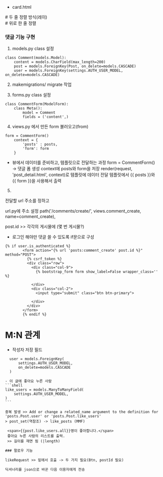 - card.html
<div class="card my-3 p-0 col-12 col-md-6 col-xl-4"> # 두 줄 정렬 방식(레이)
<div class="card my-3 p-0 col-12 offset-md-3 col-md-6"> # 위로 한 줄 정렬

### 댓글 기능 구현
1. models.py class 설정
```shell
class Comment(models.Model):
    content = models.CharField(max_length=200)
    post = models.ForeignKey(Post, on_delete=models.CASCADE)
    user = models.ForeignKey(settings.AUTH_USER_MODEL, on_delete=models.CASCADE)
```

2. makemigrations/ migrate 작업

3. forms.py class 설정
```shell
class CommentForm(ModelForm):
    class Meta():
        model = Comment
        fields = ('content',)
```


4. views.py 에서 만든 form 불러오고(from)
```shell
form = CommentForm()
    context = {
        'posts' : posts,
        'form': form
    }
```
- 뷰에서 데이터를 준비하고, 템플릿으로 전달하는 과정
form = CommentForm() → 댓글 폼 생성
context에 posts와 form을 저장
render(request, 'post_detail.html', context)로 템플릿에 데이터 전달
템플릿에서 {{ posts }}와 {{ form }}을 사용해서 출력

5. 
전달할 url 주소를 정하고
<form action="{% url 'posts:comment_create' post.id %}" method="POST">
url.py에 주소 설정
path('<int:post_id>/comments/create/', views.comment_create, name=comment_create),

post.id >> 각각의 게시물에 (몇 번 게시물?)


- 로그인 해야만 댓글 쓸 수 있도록 if문으로 구성
```shell
{% if user.is_authenticated %}
        <form action="{% url 'posts:comment_create' post.id %}" method="POST">
          {% csrf_token %}
          <div class="row">
            <div class="col-9">
              {% bootstrap_form form show_label=False wrapper_class='' %}

            </div>
            <div class="col-2">
              <input type="submit" class="btn btn-primary">

            </div>
          </div>
        </form>
        {% endif %}
```
# M:N 관계
  - 작성자 저장 필드
  ```shell
    user = models.ForeignKey(
        settings.AUTH_USER_MODEL,
        on_delete=models.CASCADE
    )
  ```
    - 이 글에 좋아요 누른 사람
    ```shell
    like_users = models.ManyToManyField(
        settings.AUTH_USER_MODEL,
    )
    ```

    중복 발생 >> Add or change a related_name argument to the definition for 'posts.Post.user' or 'posts.Post.like_users'
    > post_set(역참조) -> like_posts (MMF)

     <span>{{post.like_users.all}}명이 좋아합니다.</span> 
     좋아요 누른 사람의 리스트를 출력.
     >> 길이를 재면 됨 (|length)

    ### 팔로우 기능 
    
    likeRequest >> 밑에서 호출 -> 두 가지 필요(Btn, postId 필요)

    딕셔너리를 json으로 바꾼 다음 이용자에게 전송
